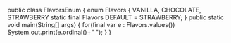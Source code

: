 public class FlavorsEnum {
    enum Flavors {
        VANILLA, CHOCOLATE, STRAWBERRY
        static final Flavors DEFAULT = STRAWBERRY;
    }
    public static void main(String[] args) {
        for(final var e : Flavors.values())
            System.out.print(e.ordinal()+" ");
    }
}
